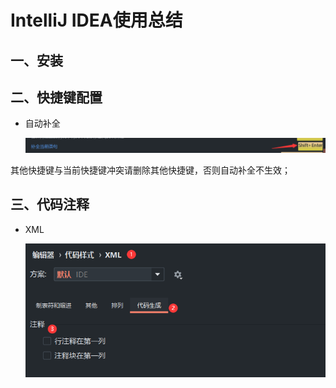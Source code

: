 # IntelliJ IDEA使用总结

## 一、安装





## 二、快捷键配置

- 自动补全

  ![image-20220327174526900](img\shortcut-02.png)

其他快捷键与当前快捷键冲突请删除其他快捷键，否则自动补全不生效；

## 三、代码注释

- XML

    ![image-20220327174252428](img/zhushi-01.png)
